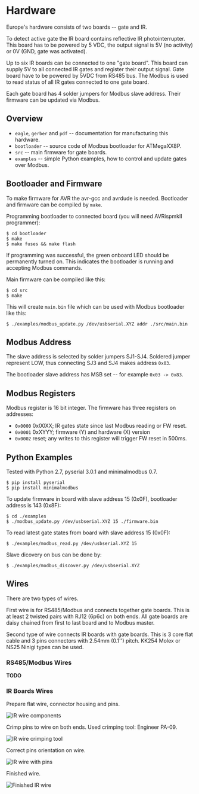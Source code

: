 # Hardware

Europe's hardware consists of two boards -- gate and IR.

To detect active gate the IR board contains reflective IR photointerrupter.
This board has to be powered by 5 VDC, the output signal is 5V (no activity)
or 0V (GND, gate was activated).

Up to six IR boards can be connected to one "gate board". This board can supply
5V to all connected IR gates and register their output signal. Gate board have
to be powered by 5VDC from RS485 bus. The Modbus is used to read status of all
IR gates connected to one gate board.

Each gate board has 4 solder jumpers for Modbus slave address. Their
firmware can be updated via Modbus.

## Overview

- `eagle`, `gerber` and `pdf` -- documentation for manufacturing this hardware.
- `bootloader` -- source code of Modbus bootloader for ATMegaXX8P.
- `src` -- main firmware for gate boards.
- `examples` -- simple Python examples, how to control and update gates over Modbus.

## Bootloader and Firmware

To make firmware for AVR the avr-gcc and avrdude is needed. Bootloader and firmware
can be compiled by `make`.

Programming bootloader to connected board (you will need AVRispmkII programmer):

    $ cd bootloader
    $ make
    $ make fuses && make flash

If programming was successful, the green onboard LED should be permanently turned on.
This indicates the bootloader is running and accepting Modbus commands.

Main firmware can be compiled like this:

    $ cd src
    $ make

This will create `main.bin` file which can be used with Modbus bootloader like
this:

    $ ./examples/modbus_update.py /dev/usbserial.XYZ addr ./src/main.bin

## Modbus Address

The slave address is selected by solder jumpers SJ1-SJ4. Soldered jumper represent
LOW, thus connecting SJ3 and SJ4 makes address `0x03`.

The bootloader slave address has MSB set -- for example `0x03 -> 0x83`.

## Modbus Registers

Modbus register is 16 bit integer. The firmware has three registers on addresses:

- `0x0000` 0x00XX; IR gates state since last Modbus reading or FW reset.
- `0x0001` 0xXYYY; firmware (Y) and hardware (X) version
- `0x0002` reset; any writes to this register will trigger FW reset in 500ms.

## Python Examples

Tested with Python 2.7, pyserial 3.0.1 and minimalmodbus 0.7.

    $ pip install pyserial
    $ pip install minimalmodbus

To update firmware in board with slave address 15 (0x0F), bootloader address is
143 (0x8F):

    $ cd ./examples
    $ ./modbus_update.py /dev/usbserial.XYZ 15 ./firmware.bin

To read latest gate states from board with slave address 15 (0x0F):

    $ ./examples/modbus_read.py /dev/usbserial.XYZ 15

Slave dicovery on bus can be done by:

    $ ./examples/modbus_discover.py /dev/usbserial.XYZ

## Wires

There are two types of wires.

First wire is for RS485/Modbus and connects
together gate boards. This is at least 2 twisted pairs with RJ12 (6p6c) on both
ends. All gate boards are daisy chained from first to last board and to Modbus
master.

Second type of wire connects IR boards with gate boards. This is 3 core flat
cable and 3 pins connectors with 2.54mm (0.1'') pitch. KK254 Molex or NS25 Ninigi
types can be used.

### RS485/Modbus Wires

**TODO**

### IR Boards Wires

Prepare flat wire, connector housing and pins.

![IR wire components](https://github.com/msgre/europe/blob/master/hardware/imgs/wire-ir-01-components.jpg)

Crimp pins to wire on both ends. Used crimping tool: Engineer PA-09.

![IR wire crimping tool](https://github.com/msgre/europe/blob/master/hardware/imgs/wire-ir-02-crimping.jpg)

Correct pins orientation on wire.

![IR wire with pins](https://github.com/msgre/europe/blob/master/hardware/imgs/wire-ir-03-pins.jpg)

Finished wire.

![Finished IR wire](https://github.com/msgre/europe/blob/master/hardware/imgs/wire-ir-04-finished.jpg)
